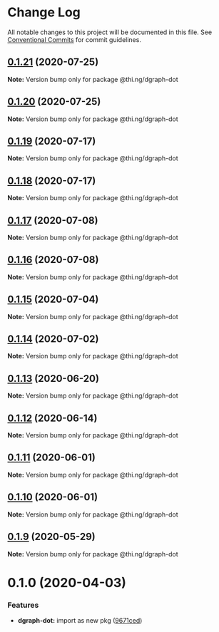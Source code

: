# Change Log

All notable changes to this project will be documented in this file.
See [Conventional Commits](https://conventionalcommits.org) for commit guidelines.

## [0.1.21](https://github.com/thi-ng/umbrella/compare/@thi.ng/dgraph-dot@0.1.20...@thi.ng/dgraph-dot@0.1.21) (2020-07-25)

**Note:** Version bump only for package @thi.ng/dgraph-dot





## [0.1.20](https://github.com/thi-ng/umbrella/compare/@thi.ng/dgraph-dot@0.1.19...@thi.ng/dgraph-dot@0.1.20) (2020-07-25)

**Note:** Version bump only for package @thi.ng/dgraph-dot





## [0.1.19](https://github.com/thi-ng/umbrella/compare/@thi.ng/dgraph-dot@0.1.18...@thi.ng/dgraph-dot@0.1.19) (2020-07-17)

**Note:** Version bump only for package @thi.ng/dgraph-dot





## [0.1.18](https://github.com/thi-ng/umbrella/compare/@thi.ng/dgraph-dot@0.1.17...@thi.ng/dgraph-dot@0.1.18) (2020-07-17)

**Note:** Version bump only for package @thi.ng/dgraph-dot





## [0.1.17](https://github.com/thi-ng/umbrella/compare/@thi.ng/dgraph-dot@0.1.16...@thi.ng/dgraph-dot@0.1.17) (2020-07-08)

**Note:** Version bump only for package @thi.ng/dgraph-dot





## [0.1.16](https://github.com/thi-ng/umbrella/compare/@thi.ng/dgraph-dot@0.1.15...@thi.ng/dgraph-dot@0.1.16) (2020-07-08)

**Note:** Version bump only for package @thi.ng/dgraph-dot





## [0.1.15](https://github.com/thi-ng/umbrella/compare/@thi.ng/dgraph-dot@0.1.14...@thi.ng/dgraph-dot@0.1.15) (2020-07-04)

**Note:** Version bump only for package @thi.ng/dgraph-dot





## [0.1.14](https://github.com/thi-ng/umbrella/compare/@thi.ng/dgraph-dot@0.1.13...@thi.ng/dgraph-dot@0.1.14) (2020-07-02)

**Note:** Version bump only for package @thi.ng/dgraph-dot





## [0.1.13](https://github.com/thi-ng/umbrella/compare/@thi.ng/dgraph-dot@0.1.12...@thi.ng/dgraph-dot@0.1.13) (2020-06-20)

**Note:** Version bump only for package @thi.ng/dgraph-dot





## [0.1.12](https://github.com/thi-ng/umbrella/compare/@thi.ng/dgraph-dot@0.1.11...@thi.ng/dgraph-dot@0.1.12) (2020-06-14)

**Note:** Version bump only for package @thi.ng/dgraph-dot





## [0.1.11](https://github.com/thi-ng/umbrella/compare/@thi.ng/dgraph-dot@0.1.10...@thi.ng/dgraph-dot@0.1.11) (2020-06-01)

**Note:** Version bump only for package @thi.ng/dgraph-dot





## [0.1.10](https://github.com/thi-ng/umbrella/compare/@thi.ng/dgraph-dot@0.1.9...@thi.ng/dgraph-dot@0.1.10) (2020-06-01)

**Note:** Version bump only for package @thi.ng/dgraph-dot





## [0.1.9](https://github.com/thi-ng/umbrella/compare/@thi.ng/dgraph-dot@0.1.8...@thi.ng/dgraph-dot@0.1.9) (2020-05-29)

**Note:** Version bump only for package @thi.ng/dgraph-dot





# 0.1.0 (2020-04-03)


### Features

* **dgraph-dot:** import as new pkg ([9671ced](https://github.com/thi-ng/umbrella/commit/9671ceda29b0cd0ebbedce449943eec5abeff882))
